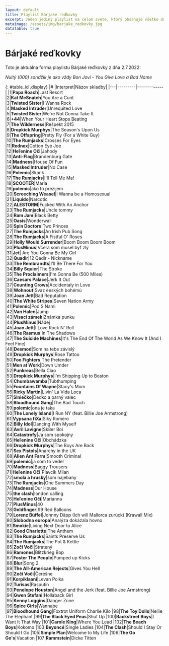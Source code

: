 ```yaml
---
layout: default
title: Playlist Bárjaké reďkovky
excerpt: Jeden jediný playlist na celom svete, ktorý obsahuje všetko dôležité. Iné sú zbytočné.
metaimage: /assets/img/barjake_redkovky.jpg
datatable: true
---
```

# Bárjaké reďkovky
Toto je aktuálna forma playlistu Bárjaké reďkovky z dňa 2.7.2022:  

*Nultý (000) sondžik je ako vždy Bon Jovi - You Give Love a Bad Name*  


{: #table_id .display}
|#  |Interpret|Názov skladby|
|---|---------|-------------|
|1|**Papa Roach**|Last Resort  
|2|**Kat McSnatch**|You Are a Cunt  
|3|**Twisted Sister**|I Wanna Rock  
|4|**Masked Intruder**|Unrequited Love  
|5|**Twisted Sister**|We're Not Gonna Take It  
|6|**+44**|When Your Heart Stops Beating  
|7|**The Wilderness**|Rešpekt 2015  
|8|**Dropkick Murphys**|The Season's Upon Us  
|9|**The Offspring**|Pretty Fly (For a White Guy)  
|10|**The Rumjacks**|Crosses For Eyes  
|11|**Rednex**|Cotton Eye Joe  
|12|**Heľenine Oči**|Jahody  
|13|**Anti-Flag**|Brandenburg Gate  
|14|**Madness**|House Of Fun  
|15|**Masked Intruder**|No Case  
|16|**Polemic**|Skank  
|17|**The Rumjacks**|I'll Tell Me Ma!  
|18|**SCOOTER**|Maria  
|19|**polemic**|ako to prezijem  
|20|**Screeching Weasel**|I Wanna be a Homosexual  
|21|**Liquido**|Narcotic  
|22|**ALESTORM**|Fucked With An Anchor  
|23|**The Rumjacks**|Uncle tommy  
|24|**Ram Jam**|Black Betty  
|25|**Oasis**|Wonderwall  
|26|**Spin Doctors**|Two Princes  
|27|**The Rumjacks**|An Irish Pub Song  
|28|**The Rumjacks**|A Fistful O' Roses  
|29|**Holly Would Surrender**|Boom Boom Boom Boom  
|30|**PlusMínus**|Včera som musel byť zlý  
|31|**Jet**| Are You Gonna Be My Girl  
|32|**Quadir**|12 Qadir - Nickname  
|33|**The Rembrandts**|I'll Be There For You  
|34|**Billy Squier**|The Stroke  
|35|**The Proclaimers**|I'm Gonna Be (500 Miles)  
|36|**Caesars Palace**|Jerk It Out  
|37|**Counting Crows**|Accidentaly in Love  
|38|**Wohnout**|Svaz èeských bohémù  
|39|**Joan Jett**|Bad Reputation  
|40|**The White Stripes**|Seven Nation Army  
|41|**Polemic**|Pod S Nami  
|42|**Van Halen**|Jump  
|43|**Visací zámek**|Známka punku  
|44|**PlusMínus**|Nádej  
|45|**Joan Jett**|I Love Rock N' Roll  
|46|**The Rasmus**|In The Shadows  
|47|**The Suicide Machines**|It's The End Of The World As We Know It (And I Feel Fine)  
|48|**Desmod**|Som na tebe závislý  
|49|**Dropkick Murphys**|Rose Tattoo  
|50|**Foo Fighters**|The Pretender  
|51|**Men at Work**|Down Umder  
|52|**Punkreas**|Bella Ciao  
|53|**Dropkick Murphys**|I'm Shipping Up to Boston  
|54|**Chumbawamba**|Tubthumping  
|55|**Fountains Of Wayne**|Stacy's Mom  
|56|**Ricky Martin**|Livin' La Vida Loca  
|57|**Slniečko**|Dedko a parný valec  
|58|**Bloodhound Gang**|The Bad Touch  
|59|**polemic**|ona je taka  
|60|**The Lonely Island**|I Run NY (feat. Billie Joe Armstrong)  
|61|**Vypsana fiXa**|Siky Romero  
|62|**Billy Idol**|Dancing With Myself  
|63|**Avril Lavigne**|Sk8er Boi  
|64|**Catastrofy**|Ja som spokojny  
|65|**Heľenine Oči**|Obchádzka  
|66|**Dropkick Murphys**|The Boys Are Back  
|67|**Sex Pistols**|Anarchy in the UK  
|68|**Alien Ant Farm**|Smooth Criminal  
|69|**polemic**|ja som to vedel  
|70|**Madness**|Baggy Trousers  
|71|**Heľenine Oči**|Plavcik Milan  
|72|**smola a hrusky**|som najebany  
|73|**The Rumjacks**|One Summers Day  
|74|**Madness**|Our House  
|75|**the clash**|london calling  
|76|**Heľenine Oči**|Marianna  
|77|**PlusMínus**|40  
|78|**Goldfinger**|99 Red Balloons  
|79|**Lorenz Büffel**|Johnny Däpp (Ich will Mallorca zurück) (Krawall Mix)  
|80|**Slobodna europa**|Analýza dokázala hovno  
|81|**Smokie**|Living Next Door to Alice  
|82|**Good Charlotte**|The Anthem  
|83|**The Rumjacks**|Saints Preserve Us  
|84|**The Rumjacks**|The Pot & Kettle  
|85|**Zoči Voči**|Stratený  
|86|**Ramones**|Blitzkrieg Bop  
|87|**Foster The People**|Pumped up Kicks  
|88|**Blur**|Song 2  
|89|**The All-American Rejects**|Gives You Hell  
|90|**Zoči Voči**|Čerešne  
|91|**Korpiklaani**|Levan Polka  
|92|**Turisas**|Rasputin  
|93|**Penelope Houston**|Angel and the Jerk (feat. Billie Joe Armstrong)  
|94|**Gwen Stefani**|Hollaback Girl  
|95|**Kenny Loggins**|Danger Zone  
|96|**Spice Girls**|Wannabe  
|97|**Bloodhound Gang**|Foxtrot Uniform Charlie Kilo
|98|**The Toy Dolls**|Nellie The Elephant
|99|**The Black Eyed Peas**|Shut Up
|100|**Backstreet Boys**|I Want It That Way
|101|**Carole King**|Where You Lead
|102|**The Beach Boys**|Kokomo
|103|**Beyoncé**|Single Ladies
|104|**The Clash**|Should I Stay Or Should I Go
|105|**Simple Plan**|Welcome to My Life
|106|**The Go Go's**|Vacation
|107|**Rammstein**|Dicke Titten
